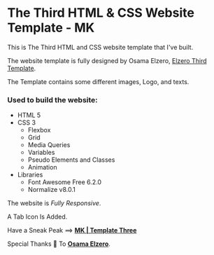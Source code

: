 # The Third HTML & CSS Website Template - MK
This is The Third HTML and CSS website template that I've built.

The website template is fully designed by Osama Elzero, [Elzero Third Template](https://elzero.org/html-css-practice-template-three/).

The Template contains some different images, Logo, and texts.

### Used to build the website:

* HTML 5
* CSS 3
  * Flexbox
  * Grid
  * Media Queries
  * Variables
  * Pseudo Elements and Classes
  * Animation
* Libraries
  * Font Awesome Free 6.2.0
  * Normalize v8.0.1
  
The website is *Fully Responsive*.

A Tab Icon Is Added.

Have a Sneak Peak ==>
[**MK | Template Three**](https://mahmoud-k24.github.io/HTML_And_CSS_Template_Three/)

Special Thanks :blue_heart: To [**Osama Elzero**](https://www.youtube.com/channel/UCSNkfKl4cU-55Nm-ovsvOHQ).
